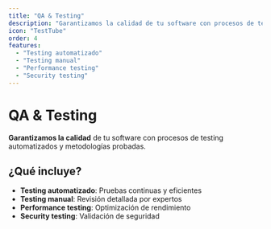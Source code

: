 ```yaml
---
title: "QA & Testing"
description: "Garantizamos la calidad de tu software con procesos de testing automatizados."
icon: "TestTube"
order: 4
features:
  - "Testing automatizado"
  - "Testing manual"
  - "Performance testing"
  - "Security testing"
---
```


# QA & Testing

**Garantizamos la calidad** de tu software con procesos de testing automatizados y metodologías probadas.

## ¿Qué incluye?

- **Testing automatizado**: Pruebas continuas y eficientes
- **Testing manual**: Revisión detallada por expertos  
- **Performance testing**: Optimización de rendimiento
- **Security testing**: Validación de seguridad